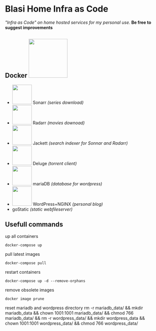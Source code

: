 # Blasi Home Infra as Code

  

*"Infra as Code" on home hosted services for my personal use.*
**Be free to suggest improvements**

  
## Docker <img src="https://icon-icons.com/downloadimage.php?id=130643&root=2107/PNG/128/&file=file_type_docker_icon_130643.png" height="128" width="128">
- <img src="https://raw.githubusercontent.com/Sonarr/sonarr.github.io/master/img/favicon.ico" height="64" width="64"> Sonarr *(series download)*
- <img src="https://raw.githubusercontent.com/Radarr/radarr.github.io/master/img/favicon.ico" height="64" width="64"> Radarr *(movies downoad)*
- <img src="https://raw.githubusercontent.com/Jackett/Jackett/master/src/Jackett.Common/Content/favicon.ico" height="64" width="64"> Jackett *(search indexer for Sonnar and Radarr)*
- <img src="https://upload.wikimedia.org/wikipedia/commons/c/c5/Deluge_icon.png?20211223232754" height="64" width="64"> Deluge *(torrent client)*
- <img src="https://pics.freeicons.io/uploads/icons/png/12857605331540553618-512.png" height="64" width="64"> mariaDB *(database for wordpress)*
- <img src="https://cdn-icons-png.flaticon.com/512/174/174881.png" height="64" width="64"> WordPress+NGINX *(personal blog)*
- goStatic *(static webfileserver)*
  
  

## Usefull commands
up all containers

    docker-compose up

pull latest images

    docker-compose pull

restart containers

    docker-compose up -d --remove-orphans

remove obsolete images

    docker image prune

reset mariadb and wordpress directory
    rm -r mariadb_data/ && mkdir mariadb_data && chown 1001:1001 mariadb_data/ && chmod 766 mariadb_data/ && rm -r wordpress_data/ && mkdir wordpress_data && chown 1001:1001 wordpress_data/ && chmod 766 wordpress_data/